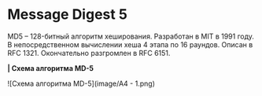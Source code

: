 # Message Digest 5

MD5 – 128-битный алгоритм хеширования. Разработан в MIT в 1991 году. В непосредственном вычислении хеша 4 этапа по 16 раундов. Описан в RFC 1321. Окончательно разгромлен в RFC 6151.

**|	Схема алгоритма MD-5**

![Схема алгоритма MD-5](image/A4 - 1.png)





